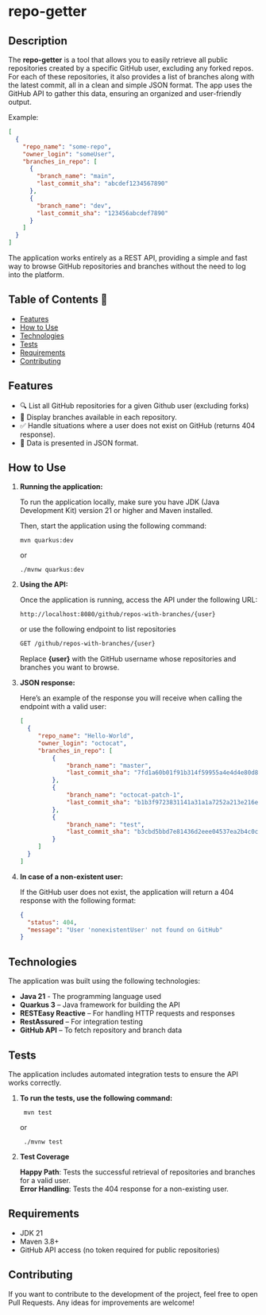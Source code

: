 # repo-getter

## Description

The **repo-getter** is a tool that allows you to easily retrieve all public repositories created by a specific GitHub user, excluding any forked repos.  
For each of these repositories, it also provides a list of branches along with the latest commit, all in a clean and simple JSON format. The app uses the GitHub API to gather this data, ensuring an organized and user-friendly output.

Example:
```json
[
  {
    "repo_name": "some-repo",
    "owner_login": "someUser",
    "branches_in_repo": [
      {
        "branch_name": "main",
        "last_commit_sha": "abcdef1234567890"
      },
      {
        "branch_name": "dev",
        "last_commit_sha": "123456abcdef7890"
      }
    ]
  }
]
```

The application works entirely as a REST API, providing a simple and fast way to browse GitHub repositories and branches without the need to log into the platform.

## Table of Contents 📑

- [Features](#features)
- [How to Use](#how-to-use)
- [Technologies](#technologies)
- [Tests](#tests)
- [Requirements](#requirements)
- [Contributing](#contributing)

## Features

- 🔍 List all GitHub repositories for a given Github user (excluding forks)
- 🌿 Display branches available in each repository.
- ✅ Handle situations where a user does not exist on GitHub (returns 404 response).
- 📄 Data is presented in JSON format.

## How to Use

1. **Running the application:**

   To run the application locally, make sure you have JDK (Java Development Kit) version 21 or higher and Maven installed.

   Then, start the application using the following command:

   ``` mvn quarkus:dev ```

   or

   ``` ./mvnw quarkus:dev ```

2. **Using the API:**

   Once the application is running, access the API under the following URL:

   ```http://localhost:8080/github/repos-with-branches/{user}```
   
   or use the following endpoint to list repositories
   ```bash
   GET /github/repos-with-branches/{user}
   ```
   Replace **{user}** with the GitHub username whose repositories and branches you want to browse.

4. **JSON response:**

   Here’s an example of the response you will receive when calling the endpoint with a valid user:

   ```json
   [
     {
        "repo_name": "Hello-World",
        "owner_login": "octocat",
        "branches_in_repo": [
            {
                "branch_name": "master",
                "last_commit_sha": "7fd1a60b01f91b314f59955a4e4d4e80d8edf11d"
            },
            {
                "branch_name": "octocat-patch-1",
                "last_commit_sha": "b1b3f9723831141a31a1a7252a213e216ea76e56"
            },
            {
                "branch_name": "test",
                "last_commit_sha": "b3cbd5bbd7e81436d2eee04537ea2b4c0cad4cdf"
            }
        ]
     }
   ]
   ```  

5. **In case of a non-existent user:**

   If the GitHub user does not exist, the application will return a 404 response with the following format:

   ```json
   {
     "status": 404,
     "message": "User 'nonexistentUser' not found on GitHub"
   }
   ```

## Technologies
The application was built using the following technologies:

-  **Java 21** - The programming language used
-  **Quarkus 3** –  Java framework for building the API
-  **RESTEasy Reactive** – For handling HTTP requests and responses
- **RestAssured** – For integration testing
-  **GitHub API** – To fetch repository and branch data

## Tests
The application includes automated integration tests to ensure the API works correctly.

1. **To run the tests, use the following command:**

   ``` mvn test```

   or

   ``` ./mvnw test```

2. **Test Coverage**

   **Happy Path**: Tests the successful retrieval of repositories and branches for a valid user.  
   **Error Handling**: Tests the 404 response for a non-existing user.



## Requirements
- JDK 21
- Maven 3.8+
- GitHub API access (no token required for public repositories)

## Contributing
If you want to contribute to the development of the project, feel free to open Pull Requests. Any ideas for
improvements are welcome!
